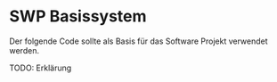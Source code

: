 SWP Basissystem	
===============

Der folgende Code sollte als Basis für das Software Projekt verwendet werden.

TODO: Erklärung 